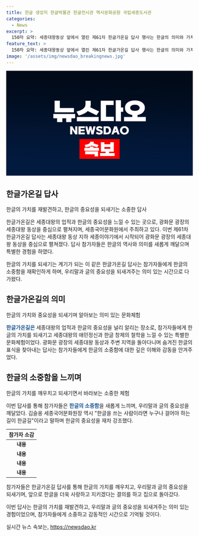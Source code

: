 ```yaml
---
title: 한글 생성지 한글박물관 한글전시관 역사문화공원 국립세종도서관
categories:
  - News
excerpt: >
  150자 요약: 세종대왕동상 앞에서 열린 제61차 한글가온길 답사 행사는 한글의 의미와 가치를 새롭게 느끼는 자리였다. 김슬옹 세종국어문화원장의 해설 아래 참가자들은 세종대왕 동상과 주시경 마당에서 한글의 중요성과 역사를 배우고, 참가자들은 이를 통해 다시 한글을 사랑하고 지키겠다는 다짐을 하며 답사를 마무리했다.
feature_text: >
  150자 요약: 세종대왕동상 앞에서 열린 제61차 한글가온길 답사 행사는 한글의 의미와 가치를 새롭게 느끼는 자리였다. 김슬옹 세종국어문화원장의 해설 아래 참가자들은 세종대왕 동상과 주시경 마당에서 한글의 중요성과 역사를 배우고, 참가자들은 이를 통해 다시 한글을 사랑하고 지키겠다는 다짐을 하며 답사를 마무리했다.
image: '/assets/img/newsdao_breakingnews.jpg'
---
```


<p><img src="/assets/img/newsdao_breakingnews.jpg" alt="pcversion 속보" /></p>

<h2 data-ke-size="size26">한글가온길 답사</h2>

<p data-ke-size="size16">한글의 가치를 재발견하고, 한글의 중요성을 되새기는 소중한 답사</p>

<p>한글가온길은 세종대왕의 업적과 한글의 중요성을 느낄 수 있는 곳으로, 광화문 광장의 세종대왕 동상을 중심으로 펼쳐지며, 세종국어문화원에서 주최하고 있다. 이번 제61차 한글가온길 답사는 세종대왕 동상 지하 세종이야기에서 시작되어 광화문 광장의 세종대왕 동상을 중심으로 펼쳐졌다. 답사 참가자들은 한글의 역사와 의미를 새롭게 깨달으며 특별한 경험을 하였다. </p>

<p>한글의 가치를 되새기는 계기가 되는 이 같은 한글가온길 답사는 참가자들에게 한글의 소중함을 재확인하게 하며, 우리말과 글의 중요성을 되새겨주는 의미 있는 시간으로 다가왔다.</p>

<h2 data-ke-size="size26">한글가온길의 의미</h2>

<p data-ke-size="size16">한글의 가치와 중요성을 되새기며 알아보는 의미 있는 문화체험</p>

<p><b><span style="color: #1a5490;">한글가온길은</span></b> 세종대왕의 업적과 한글의 중요성을 널리 알리는 장소로, 참가자들에게 한글의 가치를 되새기고 세종대왕의 애민정신과 한글 창제의 철학을 느낄 수 있는 특별한 문화체험이었다. 광화문 광장의 세종대왕 동상과 주변 지역을 돌아다니며 숨겨진 한글의 표식을 찾아내는 답사는 참가자들에게 한글의 소중함에 대한 깊은 이해와 감동을 안겨주었다.</p>

<h2 data-ke-size="size26">한글의 소중함을 느끼며</h2>

<p data-ke-size="size16">한글의 가치를 깨우치고 되새기면서 바라보는 소중한 체험</p>

<p>이번 답사를 통해 참가자들은 <b><span style="color: #1a5490;">한글의 소중함</span></b>을 새롭게 느끼며, 우리말과 글의 중요성을 깨달았다. 김슬옹 세종국어문화원장 역시 "한글을 쓰는 사람이라면 누구나 걸어야 하는 길이 한글길"이라고 말하며 한글의 중요성을 재차 강조했다.</p>

<table>
<thead>
    <tr>
        <th>참가자 소감</th>
    </tr>
</thead>
<tbody>
    <tr>
        <td style="text-align: center; height: 17px;"><b>내용</b></td>
    </tr>
    <tr>
        <td style="text-align: center; height: 17px;"><b>내용</b></td>
    </tr>
    <tr>
        <td style="text-align: center; height: 17px;"><b>내용</b></td>
    </tr>
    <tr>
        <td style="text-align: center; height: 17px;"><b>내용</b></td>
    </tr>
</tbody>
</table>

<p>참가자들은 한글가온길 답사를 통해 한글의 가치를 깨우치고, 우리말과 글의 중요성을 되새기며, 앞으로 한글을 더욱 사랑하고 지키겠다는 결의를 하고 집으로 돌아갔다.</p>

<p>이번 답사는 한글의 가치를 재발견하고, 우리말과 글의 중요성을 되새겨주는 의미 있는 경험이었으며, 참가자들에게 소중하고 감동적인 시간으로 기억될 것이다.</p>
실시간 뉴스 속보는, <a href="https://newsdao.kr" rel="dofollow">https://newsdao.kr</a>


